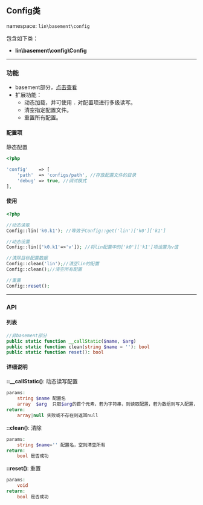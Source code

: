 Config类
----
namespace: `lin\basement\config`

包含如下类：

* **lin\basement\config\Config**

---

### 功能

* basement部分，[点击查看](../../docs_basement/Config.md)
* 扩展功能：
    * 动态加载，并可使用 `.` 对配置项进行多级读写。
    * 清空指定配置文件。
    * 重置所有配置。



#### 配置项

静态配置

~~~php
<?php

'config'    => [
    'path'  => 'configs/path', //存放配置文件的目录
    'debug' => true, //调试模式
],
~~~

#### 使用

~~~php
<?php

//动态读取
Config::lin('k0.k1'); //等效于Config::get('lin')['k0']['k1']

//动态设置
Config::lin(['k0.k1'=>'v']); //将lin配置中的['k0']['k1']项设置为v值

//清除目标配置数据
Config::clean('lin');//清空lin的配置
Config::clean();//清空所有配置

//重置
Config::reset();
~~~


---


### API

#### 列表
~~~php
//非basement部分
public static function __callStatic($name, $arg)
public static function clean(string $name = ''): bool
public static function reset(): bool
~~~

#### 详细说明
**::__callStatic()**: 动态读写配置
```php
params:
    string $name 配置名
    array  $arg  只取$arg的首个元素，若为字符串，则读取配置，若为数组则写入配置，支持使用 “.” 多级调用。
return:
    array|null 失败或不存在则返回null
```

**::clean()**: 清除
```php
params:
    string $name='' 配置名，空则清空所有
return:
    bool 是否成功
```

**::reset()**: 重置
```php
params:
    void
return:
    bool 是否成功
```

